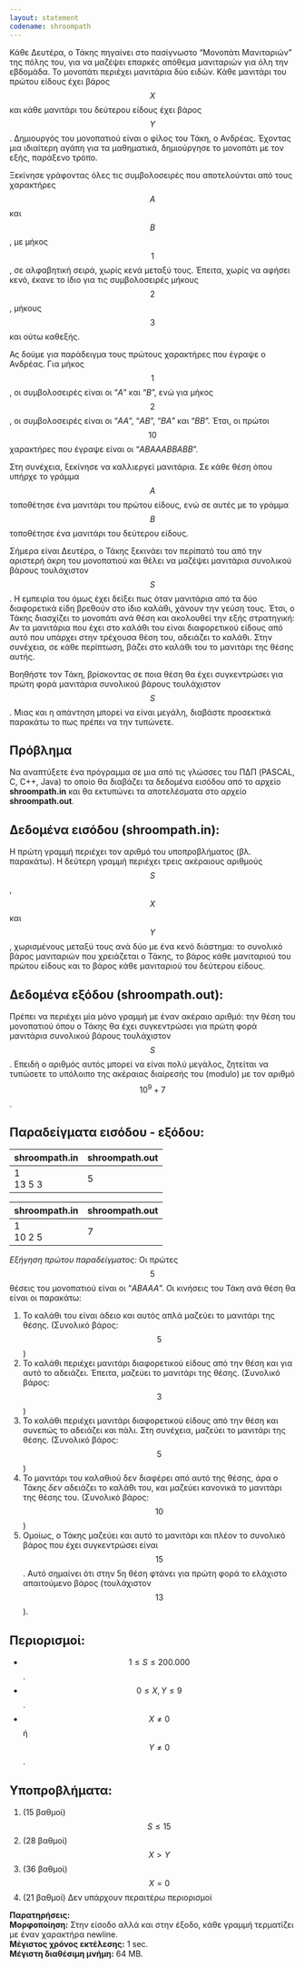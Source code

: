 ```yaml
---
layout: statement
codename: shroompath
---
```


Κάθε Δευτέρα, ο Τάκης πηγαίνει στο πασίγνωστο “Μονοπάτι Μανιταριών” της πόλης του, για να μαζέψει 
επαρκές απόθεμα μανιταριών για όλη την εβδομάδα. Το μονοπάτι περιέχει μανιτάρια δύο ειδών. 
Κάθε μανιτάρι του πρώτου είδους έχει βάρος $$X$$ και κάθε μανιτάρι του δεύτερου είδους έχει βάρος $$Y$$. 
Δημιουργός του μονοπατιού είναι ο φίλος του Τάκη, ο Ανδρέας. 
Έχοντας μια ιδιαίτερη αγάπη για τα μαθηματικά, δημιούργησε το μονοπάτι με τον εξής, παράξενο τρόπο.

Ξεκίνησε γράφοντας όλες τις συμβολοσειρές που αποτελούνται από τους χαρακτήρες $$A$$ και $$B$$, 
με μήκος $$1$$, σε αλφαβητική σειρά, χωρίς κενά μεταξύ τους. Έπειτα, χωρίς να αφήσει κενό, 
έκανε το ίδιο για τις συμβολοσειρές μήκους $$2$$, μήκους $$3$$ και ούτω καθεξής.

Ας δούμε για παράδειγμα τους πρώτους χαρακτήρες που έγραψε ο Ανδρέας. Για μήκος $$1$$, οι συμβολοσειρές 
είναι οι “*A*” και “*B*”, ενώ για μήκος $$2$$, οι συμβολοσειρές είναι οι “*AA*”, “*AB*”, “*BA*” και “*BB*”. 
Έτσι, οι πρώτοι $$10$$ χαρακτήρες που έγραψε είναι οι “*ABAAABBABB*”.

Στη συνέχεια, ξεκίνησε να καλλιεργεί μανιτάρια. Σε κάθε θέση όπου υπήρχε το γράμμα $$A$$ τοποθέτησε 
ένα μανιτάρι του πρώτου είδους, ενώ σε αυτές με το γράμμα $$B$$ τοποθέτησε ένα μανιτάρι του δεύτερου είδους.

Σήμερα είναι Δευτέρα, ο Τάκης ξεκινάει τον περίπατό του από την αριστερή άκρη του μονοπατιού και 
θέλει να μαζέψει μανιτάρια συνολικού βάρους τουλάχιστον $$S$$. Η εμπειρία του όμως έχει δείξει πως 
όταν μανιτάρια από τα δύο διαφορετικά είδη βρεθούν στο ίδιο καλάθι, χάνουν την γεύση τους. 
Έτσι, ο Τάκης διασχίζει το μονοπάτι ανά θέση και ακολουθεί την εξής στρατηγική: 
Αν τα μανιτάρια που έχει στο καλάθι του είναι διαφορετικού είδους από αυτό που υπάρχει στην τρέχουσα 
θέση του, αδειάζει το καλάθι. Στην συνέχεια, σε κάθε περίπτωση, βάζει στο καλάθι του 
το μανιτάρι της θέσης αυτής.

Βοηθήστε τον Τάκη, βρίσκοντας σε ποια θέση θα έχει συγκεντρώσει για πρώτη φορά 
μανιτάρια συνολικού βάρους τουλάχιστον $$S$$. Μιας και 
η απάντηση μπορεί να είναι μεγάλη, διαβάστε προσεκτικά παρακάτω το πως πρέπει να την τυπώνετε. 

## Πρόβλημα

Να αναπτύξετε ένα πρόγραμμα σε μια από τις γλώσσες του ΠΔΠ (PASCAL, C, C++, Java) το οποίο θα 
διαβάζει τα δεδομένα εισόδου από το αρχείο **shroompath.in** και θα εκτυπώνει τα αποτελέσματα στο 
αρχείο **shroompath.out**. 

## Δεδομένα εισόδου (shroompath.in):

Η πρώτη γραμμή περιέχει τον αριθμό του υποπροβλήματος (βλ. παρακάτω). Η δεύτερη γραμμή περιέχει 
τρεις ακέραιους αριθμούς $$S$$, $$X$$ και $$Y$$, χωρισμένους μεταξύ τους ανά δύο με ένα κενό διάστημα: 
το συνολικό βάρος μανιταριών που χρειάζεται ο Τάκης, το βάρος κάθε μανιταριού 
του πρώτου είδους και το βάρος κάθε μανιταριού του δεύτερου είδους. 

## Δεδομένα εξόδου (shroompath.out):

Πρέπει να περιέχει μία μόνο γραμμή με έναν ακέραιο αριθμό: την θέση του μονοπατιού 
όπου ο Τάκης θα έχει συγκεντρώσει για πρώτη φορά μανιτάρια συνολικού βάρους τουλάχιστον $$S$$. 
Επειδή ο αριθμός αυτός μπορεί να είναι πολύ μεγάλος, ζητείται να τυπώσετε το 
υπόλοιπο της ακέραιας διαίρεσής του (modulo) με τον αριθμό $$10^9+7$$. 

## Παραδείγματα εισόδου - εξόδου: 

| **shroompath.in**      | **shroompath.out** |
| :--- | :--- |
| 1<br>13 5 3 | 5 |

| **shroompath.in**      | **shroompath.out** |
| :--- | :--- |
| 1<br>10 2 5 | 7 |

*Εξήγηση πρώτου παραδείγματος:* Οι πρώτες $$5$$ θέσεις του μονοπατιού είναι οι “*ABAAA*”. 
Οι κινήσεις του Τάκη ανά θέση θα είναι οι παρακάτω:
1. Το καλάθι του είναι άδειο και αυτός απλά μαζεύει το μανιτάρι της θέσης. (Συνολικό βάρος: $$5$$) 
2. Το καλάθι περιέχει μανιτάρι διαφορετικού είδους από την θέση και για αυτό το αδειάζει. 
Έπειτα, μαζεύει το μανιτάρι της θέσης. (Συνολικό βάρος: $$3$$)
3. Το καλάθι περιέχει μανιτάρι διαφορετικού είδους από την θέση και συνεπώς το αδειάζει και πάλι. 
Στη συνέχεια, μαζεύει το μανιτάρι της θέσης. (Συνολικό βάρος: $$5$$)
4. Το μανιτάρι του καλαθιού δεν διαφέρει από αυτό της θέσης, άρα ο Τάκης *δεν* αδειάζει το καλάθι του, 
και μαζεύει κανονικά το μανιτάρι της θέσης του. (Συνολικό βάρος: $$10$$)
5. Ομοίως, ο Τάκης μαζεύει και αυτό το μανιτάρι και πλέον το συνολικό βάρος που έχει 
συγκεντρώσει είναι $$15$$. Αυτό σημαίνει ότι στην 5η θέση φτάνει για πρώτη φορά 
το ελάχιστο απαιτούμενο βάρος (τουλάχιστον $$13$$).

## Περιορισμοί:
 - $$1 \leq S \leq 200.000$$.
 - $$0 \leq X,Y \leq 9$$.
 - $$X\neq 0$$ ή $$Y\neq 0$$.
 
## Υποπροβλήματα:
1. (15 βαθμοί) $$S\leq 15$$
1. (28 βαθμοί) $$X\gt Y$$
1. (36 βαθμοί) $$X = 0$$
1. (21 βαθμοί) Δεν υπάρχουν περαιτέρω περιορισμοί

**Παρατηρήσεις:**<br>
**Μορφοποίηση:** Στην είσοδο αλλά και στην έξοδο, κάθε γραμμή τερματίζει με έναν χαρακτήρα newline.<br>
**Μέγιστος χρόνος εκτέλεσης:** 1 sec.<br>
**Μέγιστη διαθέσιμη μνήμη:** 64 MB.
